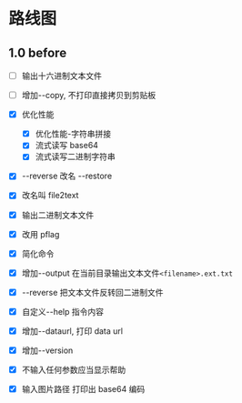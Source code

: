 # 路线图

## 1.0 before

- [ ] 输出十六进制文本文件
- [ ] 增加--copy, 不打印直接拷贝到剪贴板

- [x] 优化性能

  - [x] 优化性能-字符串拼接
  - [x] 流式读写 base64
  - [x] 流式读写二进制字符串

- [x] --reverse 改名 --restore
- [x] 改名叫 file2text
- [x] 输出二进制文本文件
- [x] 改用 pflag
- [x] 简化命令
- [x] 增加--output 在当前目录输出文本文件`<filename>.ext.txt`
- [x] --reverse 把文本文件反转回二进制文件
- [x] 自定义--help 指令内容
- [x] 增加--dataurl, 打印 data url
- [x] 增加--version
- [x] 不输入任何参数应当显示帮助
- [x] 输入图片路径 打印出 base64 编码

